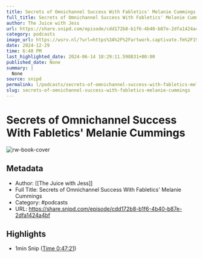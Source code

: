 ```yaml
---
title: Secrets of Omnichannel Success With Fabletics' Melanie Cummings
full_title: Secrets of Omnichannel Success With Fabletics' Melanie Cummings
author: The Juice with Jess
url: https://share.snipd.com/episode/cdd172b8-b1f6-4b40-b87e-2dfa1424a4bf
category: podcasts
image_url: https://wsrv.nl/?url=https%3A%2F%2Fartwork.captivate.fm%2F19dff349-757a-485a-bb58-a594f1f93220%2FxJs8EdYf-X-J4pVTIut-Apuc.jpg&w=100&h=100
date: 2024-12-29
time: 6:40 PM
last_highlighted_date: 2024-06-14 18:29:11.598831+00:00
published_date: None
summary: |
  None
source: snipd
permalink: l/podcasts/secrets-of-omnichannel-success-with-fabletics-melanie-cummings
slug: secrets-of-omnichannel-success-with-fabletics-melanie-cummings
---
```

# Secrets of Omnichannel Success With Fabletics' Melanie Cummings

![rw-book-cover](https://wsrv.nl/?url=https%3A%2F%2Fartwork.captivate.fm%2F19dff349-757a-485a-bb58-a594f1f93220%2FxJs8EdYf-X-J4pVTIut-Apuc.jpg&w=100&h=100)

## Metadata
- Author: [[The Juice with Jess]]
- Full Title: Secrets of Omnichannel Success With Fabletics' Melanie Cummings
- Category: #podcasts
- URL: https://share.snipd.com/episode/cdd172b8-b1f6-4b40-b87e-2dfa1424a4bf

## Highlights
- 1min Snip ([Time 0:47:21](https://share.snipd.com/snip/3a04834b-57b2-41f5-88ec-355cd509aa61))


